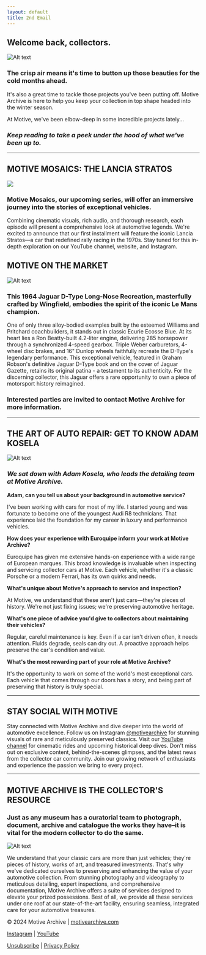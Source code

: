 ```yaml
---
layout: default
title: 2nd Email
---
```


## Welcome back, collectors.

![Alt text](https://imagedelivery.net/veo1agD2ekS5yYAVWyZXBA/b3bef5bc-ee24-4a95-30e5-fbf6b3dc1e00/public)

### The crisp air means it's time to button up those beauties for the cold months ahead.

It's also a great time to tackle those projects you've been putting off. Motive Archive is here to help you keep your collection in top shape headed into the winter season.

At Motive, we've been elbow-deep in some incredible projects lately...

### _Keep reading to take a peek under the hood of what we've been up to._

---

## MOTIVE MOSAICS: THE LANCIA STRATOS

![](https://imagedelivery.net/veo1agD2ekS5yYAVWyZXBA/93b43f25-0bac-4379-4525-e94f26010400/public)

### Motive Mosaics, our upcoming series, will offer an immersive journey into the stories of exceptional vehicles.

Combining cinematic visuals, rich audio, and thorough research, each episode will present a comprehensive look at automotive legends. We're excited to announce that our first installment will feature the iconic Lancia Stratos—a car that redefined rally racing in the 1970s. Stay tuned for this in-depth exploration on our YouTube channel, website, and Instagram.

## MOTIVE ON THE MARKET

![Alt text](https://imagedelivery.net/veo1agD2ekS5yYAVWyZXBA/c2f60274-25a3-47b1-07c6-7285cc389800/public)

### This 1964 Jaguar D-Type Long-Nose Recreation, masterfully crafted by Wingfield, embodies the spirit of the iconic Le Mans champion.

One of only three alloy-bodied examples built by the esteemed Williams and Pritchard coachbuilders, it stands out in classic Ecurie Ecosse Blue. At its heart lies a Ron Beatty-built 4.2-liter engine, delivering 285 horsepower through a synchronized 4-speed gearbox. Triple Weber carburetors, 4-wheel disc brakes, and 16" Dunlop wheels faithfully recreate the D-Type's legendary performance. This exceptional vehicle, featured in Graham Robson's definitive Jaguar D-Type book and on the cover of Jaguar Gazette, retains its original patina - a testament to its authenticity. For the discerning collector, this Jaguar offers a rare opportunity to own a piece of motorsport history reimagined.

### Interested parties are invited to contact Motive Archive for more information.

---

## THE ART OF AUTO REPAIR: GET TO KNOW ADAM KOSELA

![Alt text](https://imagedelivery.net/veo1agD2ekS5yYAVWyZXBA/9832a718-ef19-4250-65f3-7681d0f53300/public)

### _We sat down with Adam Kosela, who leads the detailing team at Motive Archive._

**Adam, can you tell us about your background in automotive service?**

I've been working with cars for most of my life. I started young and was fortunate to become one of the youngest Audi R8 technicians. That experience laid the foundation for my career in luxury and performance vehicles.

**How does your experience with Euroquipe inform your work at Motive Archive?**

Euroquipe has given me extensive hands-on experience with a wide range of European marques. This broad knowledge is invaluable when inspecting and servicing collector cars at Motive. Each vehicle, whether it's a classic Porsche or a modern Ferrari, has its own quirks and needs.

**What's unique about Motive's approach to service and inspection?**

At Motive, we understand that these aren't just cars—they're pieces of history. We're not just fixing issues; we're preserving automotive heritage.

**What's one piece of advice you'd give to collectors about maintaining their vehicles?**

Regular, careful maintenance is key. Even if a car isn't driven often, it needs attention. Fluids degrade, seals can dry out. A proactive approach helps preserve the car's condition and value.

**What's the most rewarding part of your role at Motive Archive?**

It's the opportunity to work on some of the world's most exceptional cars. Each vehicle that comes through our doors has a story, and being part of preserving that history is truly special.

---

## STAY SOCIAL WITH MOTIVE

Stay connected with Motive Archive and dive deeper into the world of automotive excellence. Follow us on Instagram [@motivearchive](https://www.instagram.com/motivearchive) for stunning visuals of rare and meticulously preserved classics. Visit our [YouTube channel](https://www.youtube.com/@MotiveArchiveMedia) for cinematic rides and upcoming historical deep dives. Don't miss out on exclusive content, behind-the-scenes glimpses, and the latest news from the collector car community. Join our growing network of enthusiasts and experience the passion we bring to every project.

---

## MOTIVE ARCHIVE IS THE COLLECTOR'S RESOURCE

### Just as any museum has a curatorial team to photograph, document, archive and catalogue the works they have–it is vital for the modern collector to do the same.

![Alt text](https://imagedelivery.net/veo1agD2ekS5yYAVWyZXBA/2e1c7fda-1a07-406f-9e03-084d62d6da00/public)

We understand that your classic cars are more than just vehicles; they're pieces of history, works of art, and treasured investments. That's why we've dedicated ourselves to preserving and enhancing the value of your automotive collection. From stunning photography and videography to meticulous detailing, expert inspections, and comprehensive documentation, Motive Archive offers a suite of services designed to elevate your prized possessions. Best of all, we provide all these services under one roof at our state-of-the-art facility, ensuring seamless, integrated care for your automotive treasures.

© 2024 Motive Archive | [motivearchive.com](https://www.motivearchive.com)

[Instagram](https://www.instagram.com/motivearchive) | [YouTube](https://www.youtube.com/@MotiveArchiveMedia)

[Unsubscribe](https://www.motivearchive.com/unsubscribe) | [Privacy Policy](https://www.motivearchive.com/privacy)

